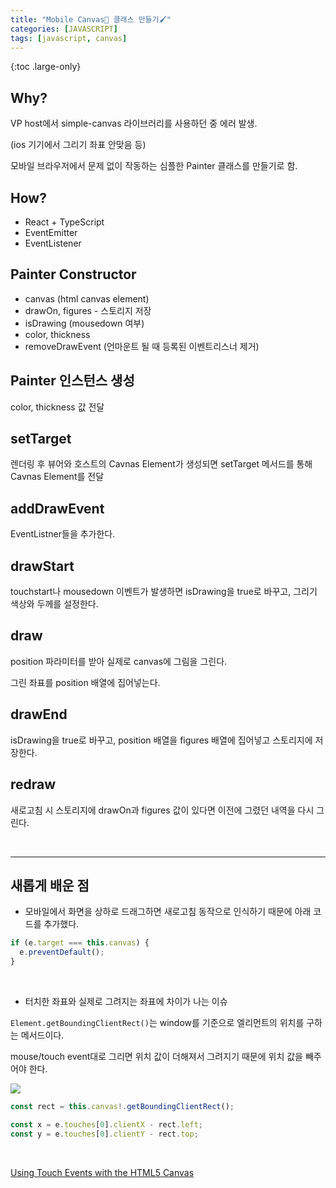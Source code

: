 ```yaml
---
title: "Mobile Canvas🎨 클래스 만들기🖌"
categories: [JAVASCRIPT]
tags: [javascript, canvas]
---
```


{:toc .large-only}

## Why?

VP host에서 simple-canvas 라이브러리를 사용하던 중 에러 발생.

(ios 기기에서 그리기 좌표 안맞음 등)

모바일 브라우저에서 문제 없이 작동하는 심플한 Painter 클래스를 만들기로 함.

## How?

- React + TypeScript
- EventEmitter
- EventListener

## Painter Constructor

- canvas (html canvas element)
- drawOn, figures - 스토리지 저장
- isDrawing (mousedown 여부)
- color, thickness
- removeDrawEvent (언마운트 될 때 등록된 이벤트리스너 제거)

## Painter 인스턴스 생성

color, thickness 값 전달

## setTarget

렌더링 후 뷰어와 호스트의 Cavnas Element가 생성되면 setTarget 메서드를 통해 Cavnas Element를 전달

## addDrawEvent

EventListner들을 추가한다.

## drawStart

touchstart나 mousedown 이벤트가 발생하면 isDrawing을 true로 바꾸고, 그리기 색상와 두께를 설정한다.

## draw

position 파라미터를 받아 실제로 canvas에 그림을 그린다.

그린 좌표를 position 배열에 집어넣는다.

## drawEnd

isDrawing을 true로 바꾸고, position 배열을 figures 배열에 집어넣고 스토리지에 저장한다.

## redraw

새로고침 시 스토리지에 drawOn과 figures 값이 있다면 이전에 그렸던 내역을 다시 그린다.

<br/>

---

## 새롭게 배운 점

- 모바일에서 화면을 상하로 드래그하면 새로고침 동작으로 인식하기 때문에 아래 코드를 추가했다.

```js
if (e.target === this.canvas) {
  e.preventDefault();
}
```

<br/>

- 터치한 좌표와 실제로 그려지는 좌표에 차이가 나는 이슈

`Element.getBoundingClientRect()`는 window를 기준으로 엘리먼트의 위치를 구하는 메서드이다.

mouse/touch event대로 그리면 위치 값이 더해져서 그려지기 때문에 위치 값을 빼주어야 한다.

<img src="https://developer.mozilla.org/en-US/docs/Web/API/Element/getBoundingClientRect/element-box-diagram.png"><br/>

```js
const rect = this.canvas!.getBoundingClientRect();

const x = e.touches[0].clientX - rect.left;
const y = e.touches[0].clientY - rect.top;
```

<br/>

[Using Touch Events with the HTML5 Canvas](https://bencentra.com/code/2014/12/05/html5-canvas-touch-events.html)
